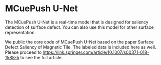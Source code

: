 # MCuePush U-Net

The MCuePush U-Net is a real-time model that is designed for saliency detection of surface defect. You can also use this model for other surface representation.

We public the core code of MCuePush U-Net based on the paper Surface Defect Saliency of Magnetic Tile. The labeled data is included here as well. Please proceed to https://link.springer.com/article/10.1007/s00371-018-1588-5 to see the full article.
